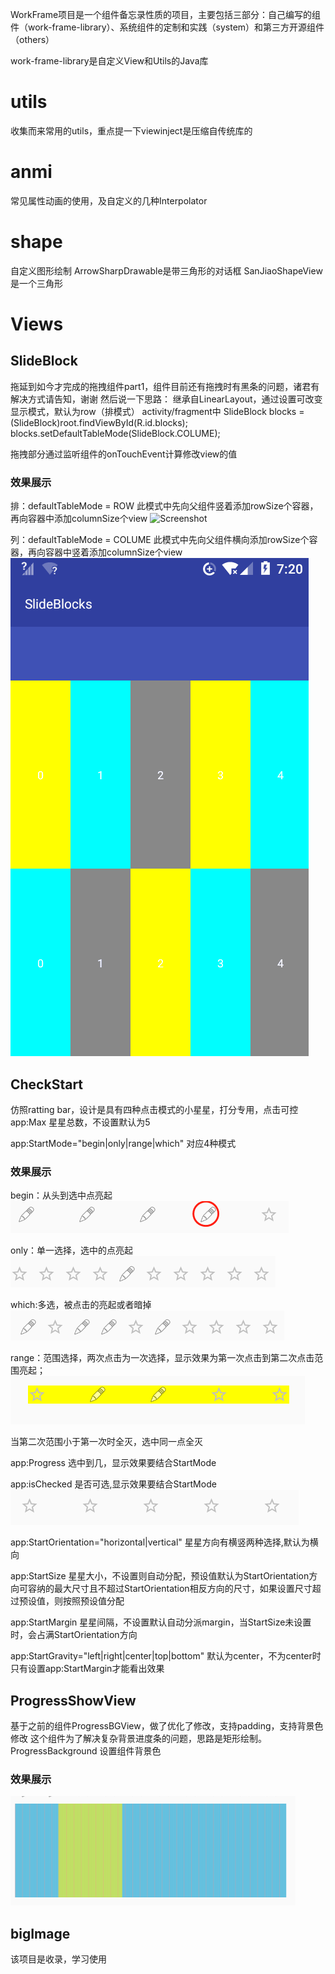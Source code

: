 WorkFrame项目是一个组件备忘录性质的项目，主要包括三部分：自己编写的组件（work-frame-library）、系统组件的定制和实践（system）和第三方开源组件（others）

work-frame-library是自定义View和Utils的Java库

# utils #
收集而来常用的utils，重点提一下viewinject是压缩自传统库的
# anmi #
常见属性动画的使用，及自定义的几种Interpolator
# shape #
自定义图形绘制
	ArrowSharpDrawable是带三角形的对话框
	SanJiaoShapeView是一个三角形
# Views #

## SlideBlock ##
拖延到如今才完成的拖拽组件part1，组件目前还有拖拽时有黑条的问题，诸君有解决方式请告知，谢谢
然后说一下思路：
继承自LinearLayout，通过设置可改变显示模式，默认为row（排模式）
activity/fragment中
SlideBlock blocks = (SlideBlock)root.findViewById(R.id.blocks);
blocks.setDefaultTableMode(SlideBlock.COLUME);

拖拽部分通过监听组件的onTouchEvent计算修改view的值
### 效果展示 ###
排：defaultTableMode = ROW
此模式中先向父组件竖着添加rowSize个容器，再向容器中添加columnSize个view
![Screenshot]( https://raw.githubusercontent.com/summerhotready/WorkFrame/master/images/slideblocks_%E5%88%97.gif )

列：defaultTableMode = COLUME
此模式中先向父组件横向添加rowSize个容器，再向容器中竖着添加columnSize个view
![Screenshot]( https://raw.githubusercontent.com/summerhotready/WorkFrame/master/images/slideblocks_%E6%8E%92.gif )

## CheckStart ##
仿照ratting bar，设计是具有四种点击模式的小星星，打分专用，点击可控
app:Max 星星总数，不设置默认为5

app:StartMode="begin|only|range|which"
对应4种模式
### 效果展示 ###
begin：从头到选中点亮起
![Screenshot]( https://raw.githubusercontent.com/summerhotready/WorkFrame/master/images/CheckStart-2.png)

only：单一选择，选中的点亮起
![Screenshot]( https://raw.githubusercontent.com/summerhotready/WorkFrame/master/images/CheckStart-4.png)

which:多选，被点击的亮起或者暗掉
![Screenshot]( https://raw.githubusercontent.com/summerhotready/WorkFrame/master/images/CheckStart-3.png)

range：范围选择，两次点击为一次选择，显示效果为第一次点击到第二次点击范围亮起；
![Screenshot]( https://raw.githubusercontent.com/summerhotready/WorkFrame/master/images/CheckStart-1.png)

当第二次范围小于第一次时全灭，选中同一点全灭

app:Progress
选中到几，显示效果要结合StartMode

app:isChecked
是否可选,显示效果要结合StartMode
![Screenshot]( https://raw.githubusercontent.com/summerhotready/WorkFrame/master/images/CheckStart-0.png)

app:StartOrientation="horizontal|vertical"
星星方向有横竖两种选择,默认为横向

app:StartSize
星星大小，不设置则自动分配，预设值默认为StartOrientation方向可容纳的最大尺寸且不超过StartOrientation相反方向的尺寸，如果设置尺寸超过预设值，则按照预设值分配

app:StartMargin
星星间隔，不设置默认自动分派margin，当StartSize未设置时，会占满StartOrientation方向

app:StartGravity="left|right|center|top|bottom"
默认为center，不为center时只有设置app:StartMargin才能看出效果

## ProgressShowView ##
基于之前的组件ProgressBGView，做了优化了修改，支持padding，支持背景色修改
这个组件为了解决复杂背景进度条的问题，思路是矩形绘制。
ProgressBackground 设置组件背景色
### 效果展示 ###
![Screenshot]( https://raw.githubusercontent.com/summerhotready/WorkFrame/master/images/ProgressShowView.png)


## bigImage ##
该项目是收录，学习使用